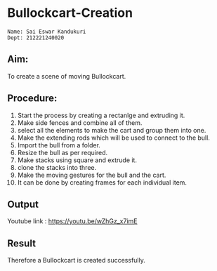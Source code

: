 # Bullockcart-Creation

```
Name: Sai Eswar Kandukuri
Dept: 212221240020
```

## Aim:
To create a scene of moving Bullockcart.

## Procedure:

1. Start the process by creating a rectanlge and extruding it.
2. Make side fences and combine all of them.
3. select all the elements to make the cart and group them into one.
4. Make the extending rods which will be used to connect to the bull.
5. Import the bull from a folder.
6. Resize the bull as per required.
7. Make stacks using square and extrude it.
8. clone the stacks into three.
9. Make the moving gestures for the bull and the cart.
10. It can be done by creating frames for each individual item.

## Output

Youtube link : https://youtu.be/wZhGz_x7imE

## Result
Therefore a Bullockcart is created successfully.
